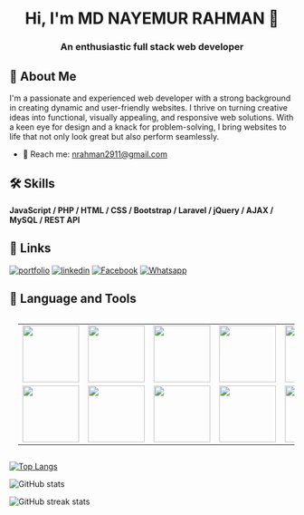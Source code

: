 <h1 align="center">Hi, I'm MD NAYEMUR RAHMAN 👋</h1>
<h3 align="center"> An enthusiastic full stack web developer</h3>

## 🚀 About Me
I'm a passionate and experienced web developer with a strong background in creating dynamic and user-friendly websites. I thrive on turning creative ideas into functional, visually appealing, and responsive web solutions. With a keen eye for design and a knack for problem-solving, I bring websites to life that not only look great but also perform seamlessly.
- 📧 Reach me: nrahman2911@gmail.com

## 🛠 Skills
<b> JavaScript / PHP / HTML / CSS / Bootstrap / Laravel / jQuery / AJAX / MySQL / REST API </b>

## 🔗 Links
[![portfolio](https://img.shields.io/badge/portfolio-D93B0D?style=for-the-badge&logo=ko-fi&logoColor=white)](https://mdnayemur.github.io/Portfolio/)
[![linkedin](https://img.shields.io/badge/linkedin-0A66C2?style=for-the-badge&logo=linkedin&logoColor=white)](https://www.linkedin.com/in/md-nayemur-rahman)
[![Facebook](https://img.shields.io/badge/facebook-0A66C2?style=for-the-badge&logo=facebook&logoColor=white)](https://www.facebook.com/nayemur.rahman.376)
[![Whatsapp](https://img.shields.io/badge/whatsapp-0CA80C?style=for-the-badge&logo=whatsapp&logoColor=white)](https://wa.me/1516134746)


## 🔧 Language and Tools
<link rel="stylesheet" href="https://cdn.jsdelivr.net/gh/devicons/devicon@v2.15.1/devicon.min.css">
<table align="center" style="margin:0;padding:15px;border:None;">
<tr>
   <td>
    <a href="#"><img src="https://cdn.jsdelivr.net/gh/devicons/devicon/icons/javascript/javascript-original.svg" width="100" height="100"/></a>
    </td>
    <td>
    <a href="#"><img src="https://cdn.jsdelivr.net/gh/devicons/devicon/icons/html5/html5-plain-wordmark.svg" width="100" height="100" /></a>
    </td>
    <td>
    <a href="#"><img src="https://cdn.jsdelivr.net/gh/devicons/devicon/icons/css3/css3-plain-wordmark.svg" width="100" height="100" /></a>
    </td>
    <td>
    <a href="#"><img src="https://cdn.jsdelivr.net/gh/devicons/devicon/icons/php/php-original.svg" width="100" height="100"/></a>
    </td>
    <td>
    <a href="#"><img src="https://cdn.jsdelivr.net/gh/devicons/devicon/icons/bootstrap/bootstrap-original-wordmark.svg" width="100" height="100"></a>
    </td>
</tr>

<tr>
    <td>
    <a href="#"><img src="https://cdn.jsdelivr.net/gh/devicons/devicon/icons/git/git-plain-wordmark.svg" width="100" height="100" /></a>
    </td>
    <td>
    <a href="#"><img src="https://cdn.jsdelivr.net/gh/devicons/devicon/icons/laravel/laravel-plain-wordmark.svg" width="100" height="100" /></a>
    </td>
    <td>
    <a href="#"><img src="https://cdn.jsdelivr.net/gh/devicons/devicon/icons/mysql/mysql-original-wordmark.svg" width="100" height="100" /></a>
    </td>
    <td>
    <a href="#"><img src="https://cdn.jsdelivr.net/gh/devicons/devicon/icons/jquery/jquery-plain-wordmark.svg" width="100" height="100" /></a>
    </td>
    <td>
    <a href="#"><img src="https://cdn.jsdelivr.net/gh/devicons/devicon/icons/python/python-plain-wordmark.svg" width="100" height="100" /></a>
    </td>

</tr>

</table>


[![Top Langs](https://github-readme-stats.vercel.app/api/top-langs/?username=MdNayemur)](https://github.com/anuraghazra/github-readme-stats)

![GitHub stats](https://github-readme-stats.vercel.app/api?username=MdNayemur&show_icons=true)  

![GitHub streak stats](https://streak-stats.demolab.com/?user=MdNayemur)  

